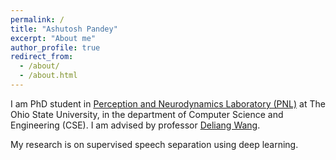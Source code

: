 ```yaml
---
permalink: /
title: "Ashutosh Pandey"
excerpt: "About me"
author_profile: true
redirect_from: 
  - /about/
  - /about.html
---
```

I am PhD student in [Perception and Neurodynamics Laboratory (PNL)](http://web.cse.ohio-state.edu/pnl/) at The Ohio State University, in the department of Computer Science and Engineering (CSE). I am advised by professor [Deliang Wang](http://web.cse.ohio-state.edu/~wang.77/).
 
My research is on supervised speech separation using deep learning.
